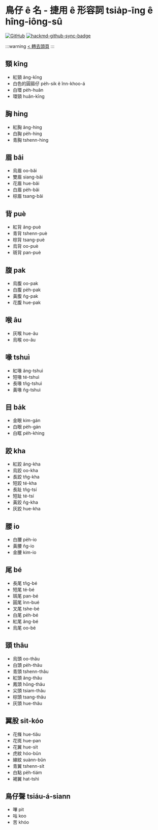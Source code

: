 # 鳥仔 ê 名 - 捷用 ê 形容詞 tsia̍p-īng ê hîng-iông-sû

[![GitHub](https://img.shields.io/badge/GitHub-black?logo=github)](https://github.com/siansiansu/tsiau-a-e-mia)
[![hackmd-github-sync-badge](https://hackmd.io/KG0_UKHjRRON8EFRHotfaQ/badge)](https://hackmd.io/KG0_UKHjRRON8EFRHotfaQ)

:::warning
[< 轉去頭頁](https://hackmd.io/@siansiansu/Hy4VzNvha)
:::

## 頸 kīng

- 紅頸 âng-kīng
- 白色的圓箍仔 pe̍h-sik ê înn-khoo-á
- 白環 pe̍h-huân
- 環頸 huân-kīng

## 胸 hing

- 紅胸 âng-hing
- 白胸 pe̍h-hing
- 青胸 tshenn-hing

## 眉 bâi

- 烏眉 oo-bâi
- 雙眉 siang-bâi
- 花眉 hue-bâi
- 白眉 pe̍h-bâi
- 棕眉 tsang-bâi

## 背 puè

- 紅背 âng-puè
- 青背 tshenn-puè
- 棕背 tsang-puè
- 烏背 oo-puè
- 斑背 pan-puè

## 腹 pak

- 烏腹 oo-pak
- 白腹 pe̍h-pak
- 黃腹 n̂g-pak
- 花腹 hue-pak

## 喉 âu

- 灰喉 hue-âu
- 烏喉 oo-âu

## 喙 tshuì

- 紅喙 âng-tshuì
- 短喙 té-tshuì
- 長喙 tn̂g-tshuì
- 黃喙 n̂g-tshuì

## 目 ba̍k

- 金眼 kim-gán
- 白眼 pe̍h-gán
- 白眶 pe̍h-khing

## 跤 kha

- 紅跤 âng-kha
- 烏跤 oo-kha
- 長跤 tn̂g-kha
- 短跤 té-kha
- 長趾 tn̂g-tsí
- 短趾 té-tsí
- 黃跤 n̂g-kha
- 灰跤 hue-kha

## 腰 io

- 白腰 pe̍h-io
- 黃腰 n̂g-io
- 金腰 kim-io

## 尾 bé

- 長尾 tn̂g-bé
- 短尾 té-bé
- 斑尾 pan-bé
- 圓尾 înn-bué
- 叉尾 tshe-bé
- 白尾 pe̍h-bé
- 紅尾 âng-bé
- 烏尾 oo-bé

## 頭 thâu

- 烏頭 oo-thâu
- 白頭 pe̍h-thâu
- 青頭 tshenn-thâu
- 紅頭 âng-thâu
- 鳳頭 hōng-thâu
- 尖頭 tsiam-thâu
- 棕頭 tsang-thâu
- 灰頭 hue-thâu

## 翼股 si̍t-kóo

- 花條 hue-tiâu
- 花斑 hue-pan
- 花翼 hue-si̍t
- 虎紋 hóo-bûn
- 線紋 suànn-bûn
- 青翼 tshenn-si̍t
- 白點 pe̍h-tiám
- 褐翼 hat-tshì

## 鳥仔聲 tsiáu-á-siann

- 嗶 pit
- 咕 koo
- 苦 khóo
